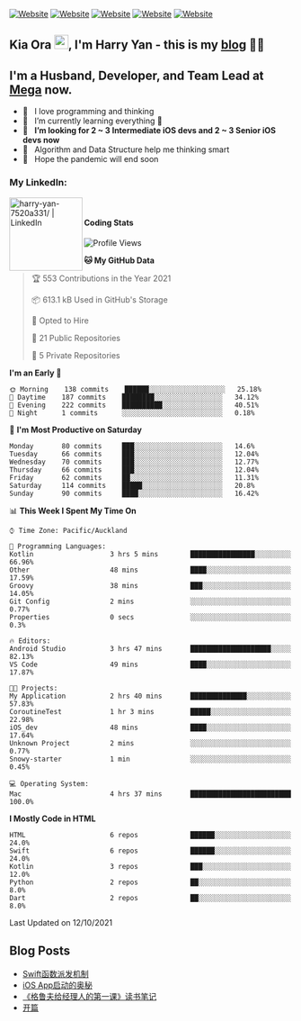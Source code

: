 [![Website](https://img.shields.io/badge/Swift-FA7343?style=for-the-badge&logo=swift&logoColor=white)](https://swift.org/blog/)
[![Website](https://img.shields.io/badge/Dart-0175C2?style=for-the-badge&logo=dart&logoColor=white)](https://dart.dev/tools/sdk)
[![Website](https://img.shields.io/badge/Kotlin-0095D5?&style=for-the-badge&logo=kotlin&logoColor=white)](https://developer.android.com/kotlin?gclid=CjwKCAjw1JeJBhB9EiwAV612yyBJK6NE-Iltekll2TQW2PnS4ijhe8gDua3nAh7o--FWFoWabiKBwxoCyfEQAvD_BwE&gclsrc=aw.ds)
[![Website](https://img.shields.io/badge/C%23-239120?style=for-the-badge&logo=c-sharp&logoColor=white)](https://docs.microsoft.com/en-us/dotnet/csharp/)
[![Website](https://img.shields.io/badge/Python-14354C?style=for-the-badge&logo=python&logoColor=white)](https://www.python.org/)

## Kia Ora <a href="https://harryyan.github.io"><img src="https://media.giphy.com/media/hvRJCLFzcasrR4ia7z/giphy.gif" width="25px"></a>,  I'm Harry Yan - this is my [blog] 👨‍💻

## I'm a Husband, Developer, and Team Lead at [Mega](https://mega.io/) now.

- 🔭 &nbsp; I love programming and thinking
- 🌱 &nbsp; I’m currently learning everything 🤣
- 👯 &nbsp; **I’m looking for 2 ~ 3 Intermediate iOS devs and 2 ~ 3 Senior iOS devs now**
- 👻 &nbsp; Algorithm and Data Structure help me thinking smart
- 👺 &nbsp; Hope the pandemic will end soon


### My LinkedIn:
[<img align="left" alt="harry-yan-7520a331/ | LinkedIn" width="130" src="https://img.shields.io/badge/LinkedIn-0077B5?style=for-the-badge&logo=linkedin&logoColor=white" />][linkedin]

<br />

#### Coding Stats

<!--START_SECTION:waka-->
![Profile Views](http://img.shields.io/badge/Profile%20Views-0-blue)

**🐱 My GitHub Data** 

> 🏆 553 Contributions in the Year 2021
 > 
> 📦 613.1 kB Used in GitHub's Storage 
 > 
> 💼 Opted to Hire
 > 
> 📜 21 Public Repositories 
 > 
> 🔑 5 Private Repositories  
 > 
**I'm an Early 🐤** 

```text
🌞 Morning    138 commits    ██████░░░░░░░░░░░░░░░░░░░   25.18% 
🌆 Daytime    187 commits    ████████░░░░░░░░░░░░░░░░░   34.12% 
🌃 Evening    222 commits    ██████████░░░░░░░░░░░░░░░   40.51% 
🌙 Night      1 commits      ░░░░░░░░░░░░░░░░░░░░░░░░░   0.18%

```
📅 **I'm Most Productive on Saturday** 

```text
Monday       80 commits     ███░░░░░░░░░░░░░░░░░░░░░░   14.6% 
Tuesday      66 commits     ███░░░░░░░░░░░░░░░░░░░░░░   12.04% 
Wednesday    70 commits     ███░░░░░░░░░░░░░░░░░░░░░░   12.77% 
Thursday     66 commits     ███░░░░░░░░░░░░░░░░░░░░░░   12.04% 
Friday       62 commits     ██░░░░░░░░░░░░░░░░░░░░░░░   11.31% 
Saturday     114 commits    █████░░░░░░░░░░░░░░░░░░░░   20.8% 
Sunday       90 commits     ████░░░░░░░░░░░░░░░░░░░░░   16.42%

```


📊 **This Week I Spent My Time On** 

```text
⌚︎ Time Zone: Pacific/Auckland

💬 Programming Languages: 
Kotlin                   3 hrs 5 mins        ████████████████░░░░░░░░░   66.96% 
Other                    48 mins             ████░░░░░░░░░░░░░░░░░░░░░   17.59% 
Groovy                   38 mins             ███░░░░░░░░░░░░░░░░░░░░░░   14.05% 
Git Config               2 mins              ░░░░░░░░░░░░░░░░░░░░░░░░░   0.77% 
Properties               0 secs              ░░░░░░░░░░░░░░░░░░░░░░░░░   0.3%

🔥 Editors: 
Android Studio           3 hrs 47 mins       ████████████████████░░░░░   82.13% 
VS Code                  49 mins             ████░░░░░░░░░░░░░░░░░░░░░   17.87%

🐱‍💻 Projects: 
My Application           2 hrs 40 mins       ██████████████░░░░░░░░░░░   57.83% 
CoroutineTest            1 hr 3 mins         █████░░░░░░░░░░░░░░░░░░░░   22.98% 
iOS_dev                  48 mins             ████░░░░░░░░░░░░░░░░░░░░░   17.64% 
Unknown Project          2 mins              ░░░░░░░░░░░░░░░░░░░░░░░░░   0.77% 
Snowy-starter            1 min               ░░░░░░░░░░░░░░░░░░░░░░░░░   0.45%

💻 Operating System: 
Mac                      4 hrs 37 mins       █████████████████████████   100.0%

```

**I Mostly Code in HTML** 

```text
HTML                     6 repos             ██████░░░░░░░░░░░░░░░░░░░   24.0% 
Swift                    6 repos             ██████░░░░░░░░░░░░░░░░░░░   24.0% 
Kotlin                   3 repos             ███░░░░░░░░░░░░░░░░░░░░░░   12.0% 
Python                   2 repos             ██░░░░░░░░░░░░░░░░░░░░░░░   8.0% 
Dart                     2 repos             ██░░░░░░░░░░░░░░░░░░░░░░░   8.0%

```



 Last Updated on 12/10/2021
<!--END_SECTION:waka-->

## Blog Posts

<!-- BLOG-POST-LIST:START -->
- [Swift函数派发机制](https://harryyan.github.io/2021/08/27/Swift%E5%87%BD%E6%95%B0%E6%B4%BE%E5%8F%91%E6%9C%BA%E5%88%B6/)
- [iOS App启动的奥秘](https://harryyan.github.io/2021/04/20/iOS%20App%E5%90%AF%E5%8A%A8%E7%9A%84%E5%A5%A5%E7%A7%98/)
- [《格鲁夫给经理人的第一课》读书笔记](https://harryyan.github.io/2020/07/23/%E6%A0%BC%E9%B2%81%E5%A4%AB%E7%BB%99%E7%BB%8F%E7%90%86%E4%BA%BA%E7%9A%84%E7%AC%AC%E4%B8%80%E8%AF%BE%E8%AF%BB%E4%B9%A6%E7%AC%94%E8%AE%B0/)
- [开篇](https://harryyan.github.io/2019/04/19/%E5%BC%80%E7%AF%87%E5%AF%84%E8%AF%AD/)
<!-- BLOG-POST-LIST:END -->

[blog]: https://harryyan.github.io/
[linkedin]: https://linkedin.com/in/harry-yan-7520a331
